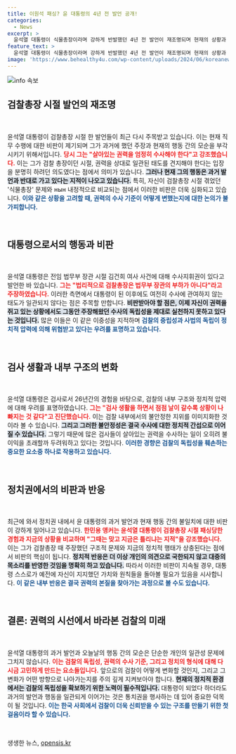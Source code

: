 ```yaml
---
title: 이원석 패싱? 윤 대통령의 4년 전 발언 공개!
categories:
  - News
excerpt: >
  윤석열 대통령이 식물총장이라며 강하게 반발했던 4년 전 발언이 재조명되며 현재의 상황과 모순을 지적받고 있다. 당시 김건희 여사 관련 수사에 대한 입장이 지금과는 다르다는 비판이 쏟아지고 있다.
feature_text: >
  윤석열 대통령이 식물총장이라며 강하게 반발했던 4년 전 발언이 재조명되며 현재의 상황과 모순을 지적받고 있다. 당시 김건희 여사 관련 수사에 대한 입장이 지금과는 다르다는 비판이 쏟아지고 있다.
image: 'https://www.behealthy4u.com/wp-content/uploads/2024/06/koreanews.jpg'
---
```


<p><img src="https://www.behealthy4u.com/wp-content/uploads/2024/06/koreanews.jpg" alt="info 속보" /></p>

<h2 data-ke-size="size26">검찰총장 시절 발언의 재조명</h2>

<p data-ke-size="size16">&nbsp;</p>

<p>윤석열 대통령이 검찰총장 시절 한 발언들이 최근 다시 주목받고 있습니다. 이는 현재 직무 수행에 대한 비판이 제기되며 그가 과거에 했던 주장과 현재의 행동 간의 모순을 부각시키기 위해서입니다. <b><span style="color: #ee2323;">당시 그는 "살아있는 권력을 엄정히 수사해야 한다"고 강조했습니다.</span></b> 이는 그가 검찰 총장이던 시절, 권력을 상대로 일관된 태도를 견지해야 한다는 입장을 분명히 하려던 의도였다는 점에서 의미가 있습니다. <b><span style="background-color: #21538527;">그러나 현재 그의 행동은 과거 발언과 반대로 가고 있다는 지적이 나오고 있습니다.</span></b> 특히, 자신이 검찰총장 시절 겪었던 '식물총장' 문제와 нын 내정적으로 비교되는 점에서 이러한 비판은 더욱 심화되고 있습니다. <b><span style="color: #1a5490;">이와 같은 상황을 고려할 때, 권력의 수사 기준이 어떻게 변했는지에 대한 논의가 불가피합니다.</span></b> </p>

<p data-ke-size="size16">&nbsp;</p>

<h2 data-ke-size="size26">대통령으로서의 행동과 비판</h2>

<p data-ke-size="size16">&nbsp;</p>

<p>윤석열 대통령은 전임 법무부 장관 시절 김건희 여사 사건에 대해 수사지휘권이 있다고 발언한 바 있습니다. <b><span style="color: #ee2323;">그는 "법리적으로 검찰총장은 법무부 장관의 부하가 아니다"라고 주장하였습니다.</span></b> 이러한 측면에서 대통령이 된 이후에도 여전히 수사에 관여하지 않는 태도가 일관되지 않다는 점은 주목할 만합니다. <b><span style="background-color: #21538527;">비판받아야 할 점은, 이제 자신이 권력을 쥐고 있는 상황에서도 그동안 주장해왔던 수사의 독립성을 제대로 실천하지 못하고 있다는 것입니다.</span></b> 많은 이들은 이 같은 이중성을 지적하며 <b><span style="color: #1a5490;">검찰의 중립성과 사법의 독립이 정치적 압력에 의해 위협받고 있다는 우려를 표명하고 있습니다.</span></b></p>

<p data-ke-size="size16">&nbsp;</p>

<h2 data-ke-size="size26">검사 생활과 내부 구조의 변화</h2>

<p data-ke-size="size16">&nbsp;</p>

<p>윤석열 대통령은 검사로서 26년간의 경험을 바탕으로, 검찰의 내부 구조와 정치적 압력에 대해 우려를 표명하였습니다. <b><span style="color: #ee2323;">그는 "검사 생활을 하면서 점점 날이 갈수록 상황이 나빠지는 것 같다"고 진단했습니다.</span></b> 이는 검찰 내부에서의 불안정한 지위를 이미지화한 것이라 볼 수 있습니다. <b><span style="background-color: #21538527;">그리고 그러한 불안정성은 결국 수사에 대한 정치적 간섭으로 이어질 수 있습니다.</span></b> 그렇기 때문에 많은 검사들이 살아있는 권력을 수사하는 일이 오히려 불이익을 초래할까 두려워하고 있다는 것입니다. <b><span style="color: #1a5490;">이러한 경향은 검찰의 독립성을 훼손하는 중요한 요소중 하나로 작용하고 있습니다.</span></b></p>

<p data-ke-size="size16">&nbsp;</p>

<h2 data-ke-size="size26">정치권에서의 비판과 반응</h2>

<p data-ke-size="size16">&nbsp;</p>

<p>최근에 와서 정치권 내에서 윤 대통령의 과거 발언과 현재 행동 간의 불일치에 대한 비판이 강하게 일어나고 있습니다. <b><span style="color: #ee2323;">한민용 앵커는 윤석열 대통령이 검찰총장 시절 패싱당한 경험과 지금의 상황을 비교하며 "그때는 맞고 지금은 틀리냐는 지적"을 강조했습니다.</span></b> 이는 그가 검찰총장 때 주장했던 구조적 문제와 지금의 정치적 행태가 상충된다는 점에서 비판의 핵심이 됩니다. <b><span style="background-color: #21538527;">정치적 반응은 더 이상 개인의 의견으로 국한되지 않고 대중의 목소리를 반영한 것임을 명확히 하고 있습니다.</span></b> 따라서 이러한 비판이 지속될 경우, 대통령 스스로가 예전에 자신이 지지했던 가치와 원칙들을 돌아볼 필요가 있음을 시사합니다. <b><span style="color: #1a5490;">이 같은 내부 반응은 결국 권력의 본질을 찾아가는 과정으로 볼 수도 있습니다.</span></b></p>

<p data-ke-size="size16">&nbsp;</p>

<h2 data-ke-size="size26">결론: 권력의 시선에서 바라본 검찰의 미래</h2>

<p data-ke-size="size16">&nbsp;</p>

<p>윤석열 대통령의 과거 발언과 오늘날의 행동 간의 모순은 단순한 개인의 일관성 문제에 그치지 않습니다. <b><span style="color: #ee2323;">이는 검찰의 독립성, 권력의 수사 기준, 그리고 정치의 형식에 대해 다시금 고민하게 만드는 요소들입니다.</span></b> 앞으로의 검찰이 어떻게 변화할 것인지, 그리고 그 변화가 어떤 방향으로 나아가는지를 주의 깊게 지켜보아야 합니다. <b><span style="background-color: #21538527;">현재의 정치적 환경에서는 검찰의 독립성을 확보하기 위한 노력이 필수적입니다.</span></b> 대통령이 되었다 하더라도 과거의 발언과 행동을 일관되게 이어가는 것은 통치권을 행사하는 데 있어 중요한 덕목이 될 것입니다. <b><span style="color: #1a5490;">이는 한국 사회에서 검찰이 더욱 신뢰받을 수 있는 구조를 만들기 위한 첫걸음이라 할 수 있습니다.</span></b></p>

<p data-ke-size="size16">&nbsp;</p>
생생한 뉴스, <a href="https://opensis.kr" rel="dofollow">opensis.kr</a>


